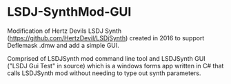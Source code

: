 # LSDJ-SynthMod-GUI
Modification of Hertz Devils LSDJ Synth (https://github.com/HertzDevil/LSDjSynth) created in 2016 to support Deflemask .dmw and add a simple GUI.

Comprised of LSDJSynth mod command line tool and LSDJSynth GUI ("LSDJ Gui Test" in source) which is a windows forms app written in C# that calls LSDJSynth mod without needing to type out synth parameters.
